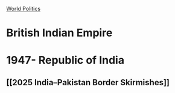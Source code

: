 [World Politics](../World%20Politics)

#  British Indian Empire
# 1947- Republic of India

## [[2025 India–Pakistan Border Skirmishes]]
## 
